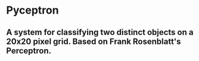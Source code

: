 # Pyceptron
## A system for classifying two distinct objects on a 20x20 pixel grid. Based on Frank Rosenblatt's Perceptron.

